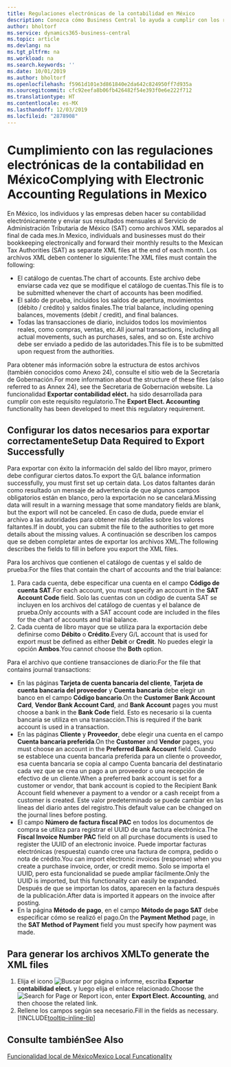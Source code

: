 ```yaml
---
title: Regulaciones electrónicas de la contabilidad en México
description: Conozca cómo Business Central lo ayuda a cumplir con los requisitos de contabilidad electrónica en México.
author: bholtorf
ms.service: dynamics365-business-central
ms.topic: article
ms.devlang: na
ms.tgt_pltfrm: na
ms.workload: na
ms.search.keywords: ''
ms.date: 10/01/2019
ms.author: bholtorf
ms.openlocfilehash: f5961d101e3d861840e2da642c824950ff7d935a
ms.sourcegitcommit: cfc92eefa8b06fb426482f54e393f0e6e222f712
ms.translationtype: HT
ms.contentlocale: es-MX
ms.lasthandoff: 12/03/2019
ms.locfileid: "2878908"
---
```

# <a name="complying-with-electronic-accounting-regulations-in-mexico"></a><span data-ttu-id="494db-103">Cumplimiento con las regulaciones electrónicas de la contabilidad en México</span><span class="sxs-lookup"><span data-stu-id="494db-103">Complying with Electronic Accounting Regulations in Mexico</span></span>
<span data-ttu-id="494db-104">En México, los individuos y las empresas deben hacer su contabilidad electrónicamente y enviar sus resultados mensuales al Servicio de Administración Tributaria de México (SAT) como archivos XML separados al final de cada mes.</span><span class="sxs-lookup"><span data-stu-id="494db-104">In Mexico, individuals and businesses must do their bookkeeping electronically and forward their monthly results to the Mexican Tax Authorities (SAT) as separate XML files at the end of each month.</span></span> <span data-ttu-id="494db-105">Los archivos XML deben contener lo siguiente:</span><span class="sxs-lookup"><span data-stu-id="494db-105">The XML files must contain the following:</span></span>

* <span data-ttu-id="494db-106">El catálogo de cuentas.</span><span class="sxs-lookup"><span data-stu-id="494db-106">The chart of accounts.</span></span> <span data-ttu-id="494db-107">Este archivo debe enviarse cada vez que se modifique el catálogo de cuentas.</span><span class="sxs-lookup"><span data-stu-id="494db-107">This file is to be submitted whenever the chart of accounts has been modified.</span></span>  
* <span data-ttu-id="494db-108">El saldo de prueba, incluidos los saldos de apertura, movimientos (débito / crédito) y saldos finales.</span><span class="sxs-lookup"><span data-stu-id="494db-108">The trial balance, including opening balances, movements (debit / credit), and final balances.</span></span>  
* <span data-ttu-id="494db-109">Todas las transacciones de diario, incluidos todos los movimientos reales, como compras, ventas, etc.</span><span class="sxs-lookup"><span data-stu-id="494db-109">All journal transactions, including all actual movements, such as purchases, sales, and so on.</span></span> <span data-ttu-id="494db-110">Este archivo debe ser enviado a pedido de las autoridades.</span><span class="sxs-lookup"><span data-stu-id="494db-110">This file is to be submitted upon request from the authorities.</span></span>

<span data-ttu-id="494db-111">Para obtener más información sobre la estructura de estos archivos (también conocidos como Anexo 24), consulte el sitio web de la Secretaría de Gobernación.</span><span class="sxs-lookup"><span data-stu-id="494db-111">For more information about the structure of these files (also referred to as Annex 24), see the Secretaria de Gobernación website.</span></span> <span data-ttu-id="494db-112">La funcionalidad **Exportar contabilidad eléct.** ha sido desarrollada para cumplir con este requisito regulatorio.</span><span class="sxs-lookup"><span data-stu-id="494db-112">The **Export Elect. Accounting** functionality has been developed to meet this regulatory requirement.</span></span>

## <a name="setup-data-required-to-export-successfully"></a><span data-ttu-id="494db-113">Configurar los datos necesarios para exportar correctamente</span><span class="sxs-lookup"><span data-stu-id="494db-113">Setup Data Required to Export Successfully</span></span>
<span data-ttu-id="494db-114">Para exportar con éxito la información del saldo del libro mayor, primero debe configurar ciertos datos.</span><span class="sxs-lookup"><span data-stu-id="494db-114">To export the G/L balance information successfully, you must first set up certain data.</span></span> <span data-ttu-id="494db-115">Los datos faltantes darán como resultado un mensaje de advertencia de que algunos campos obligatorios están en blanco, pero la exportación no se cancelará.</span><span class="sxs-lookup"><span data-stu-id="494db-115">Missing data will result in a warning message that some mandatory fields are blank, but the export will not be canceled.</span></span> <span data-ttu-id="494db-116">En caso de duda, puede enviar el archivo a las autoridades para obtener más detalles sobre los valores faltantes.</span><span class="sxs-lookup"><span data-stu-id="494db-116">If in doubt, you can submit the file to the authorities to get more details about the missing values.</span></span> <span data-ttu-id="494db-117">A continuación se describen los campos que se deben completar antes de exportar los archivos XML.</span><span class="sxs-lookup"><span data-stu-id="494db-117">The following describes the fields to fill in before you export the XML files.</span></span>

<span data-ttu-id="494db-118">Para los archivos que contienen el catálogo de cuentas y el saldo de prueba:</span><span class="sxs-lookup"><span data-stu-id="494db-118">For the files that contain the chart of accounts and the trial balance:</span></span>
1. <span data-ttu-id="494db-119">Para cada cuenta, debe especificar una cuenta en el campo **Código de cuenta SAT**.</span><span class="sxs-lookup"><span data-stu-id="494db-119">For each account, you must specify an account in the **SAT Account Code** field.</span></span> <span data-ttu-id="494db-120">Solo las cuentas con un código de cuenta SAT se incluyen en los archivos del catálogo de cuentas y el balance de prueba.</span><span class="sxs-lookup"><span data-stu-id="494db-120">Only accounts with a SAT account code are included in the files for the chart of accounts and trial balance.</span></span> 
2. <span data-ttu-id="494db-121">Cada cuenta de libro mayor que se utiliza para la exportación debe definirse como **Débito** o **Crédito**.</span><span class="sxs-lookup"><span data-stu-id="494db-121">Every G/L account that is used for export must be defined as either **Debit** or **Credit**.</span></span> <span data-ttu-id="494db-122">No puedes elegir la opción **Ambos**.</span><span class="sxs-lookup"><span data-stu-id="494db-122">You cannot choose the **Both** option.</span></span>

<span data-ttu-id="494db-123">Para el archivo que contiene transacciones de diario:</span><span class="sxs-lookup"><span data-stu-id="494db-123">For the file that contains journal transactions:</span></span>
* <span data-ttu-id="494db-124">En las páginas **Tarjeta de cuenta bancaria del cliente**, **Tarjeta de cuenta bancaria del proveedor** y **Cuenta bancaria** debe elegir un banco en el campo **Código bancario**.</span><span class="sxs-lookup"><span data-stu-id="494db-124">On the **Customer Bank Account Card**, **Vendor Bank Account Card**, and **Bank Account** pages you must choose a bank in the **Bank Code** field.</span></span> <span data-ttu-id="494db-125">Esto es necesario si la cuenta bancaria se utiliza en una transacción.</span><span class="sxs-lookup"><span data-stu-id="494db-125">This is required if the bank account is used in a transaction.</span></span> 
* <span data-ttu-id="494db-126">En las páginas **Cliente** y **Proveedor**, debe elegir una cuenta en el campo **Cuenta bancaria preferida**.</span><span class="sxs-lookup"><span data-stu-id="494db-126">On the **Customer** and **Vendor** pages, you must choose an account in the **Preferred Bank Account** field.</span></span> <span data-ttu-id="494db-127">Cuando se establece una cuenta bancaria preferida para un cliente o proveedor, esa cuenta bancaria se copia al campo Cuenta bancaria del destinatario cada vez que se crea un pago a un proveedor o una recepción de efectivo de un cliente.</span><span class="sxs-lookup"><span data-stu-id="494db-127">When a preferred bank account is set for a customer or vendor, that bank account is copied to the Recipient Bank Account field whenever a payment to a vendor or a cash receipt from a customer is created.</span></span> <span data-ttu-id="494db-128">Este valor predeterminado se puede cambiar en las líneas del diario antes del registro.</span><span class="sxs-lookup"><span data-stu-id="494db-128">This default value can be changed on the journal lines before posting.</span></span>
* <span data-ttu-id="494db-129">El campo **Número de factura fiscal PAC** en todos los documentos de compra se utiliza para registrar el UUID de una factura electrónica.</span><span class="sxs-lookup"><span data-stu-id="494db-129">The **Fiscal Invoice Number PAC** field on all purchase documents is used to register the UUID of an electronic invoice.</span></span> <span data-ttu-id="494db-130">Puede importar facturas electrónicas (respuesta) cuando cree una factura de compra, pedido o nota de crédito.</span><span class="sxs-lookup"><span data-stu-id="494db-130">You can import electronic invoices (response) when you create a purchase invoice, order, or credit memo.</span></span> <span data-ttu-id="494db-131">Solo se importa el UUID, pero esta funcionalidad se puede ampliar fácilmente.</span><span class="sxs-lookup"><span data-stu-id="494db-131">Only the UUID is imported, but this functionality can easily be expanded.</span></span> <span data-ttu-id="494db-132">Después de que se importan los datos, aparecen en la factura después de la publicación.</span><span class="sxs-lookup"><span data-stu-id="494db-132">After data is imported it appears on the invoice after posting.</span></span>
* <span data-ttu-id="494db-133">En la página **Método de pago**, en el campo **Método de pago SAT** debe especificar cómo se realizó el pago.</span><span class="sxs-lookup"><span data-stu-id="494db-133">On the **Payment Method** page, in the **SAT Method of Payment** field you must specify how payment was made.</span></span>

## <a name="to-generate-the-xml-files"></a><span data-ttu-id="494db-134">Para generar los archivos XML</span><span class="sxs-lookup"><span data-stu-id="494db-134">To generate the XML files</span></span>
1. <span data-ttu-id="494db-135">Elija el icono ![Buscar por página o informe](../../media/ui-search/search_small.png "Icono Buscar página o informe"), escriba **Exportar contabilidad elect.** y luego elija el enlace relacionado.</span><span class="sxs-lookup"><span data-stu-id="494db-135">Choose the ![Search for Page or Report](../../media/ui-search/search_small.png "Search for Page or Report icon") icon, enter **Export Elect. Accounting**, and then choose the related link.</span></span>
2. <span data-ttu-id="494db-136">Rellene los campos según sea necesario.</span><span class="sxs-lookup"><span data-stu-id="494db-136">Fill in the fields as necessary.</span></span> [!INCLUDE[tooltip-inline-tip](../../includes/tooltip-inline-tip_md.md)]

## <a name="see-also"></a><span data-ttu-id="494db-137">Consulte también</span><span class="sxs-lookup"><span data-stu-id="494db-137">See Also</span></span>
[<span data-ttu-id="494db-138">Funcionalidad local de México</span><span class="sxs-lookup"><span data-stu-id="494db-138">Mexico Local Funcationality</span></span>](mexico-local-functionality.md)
